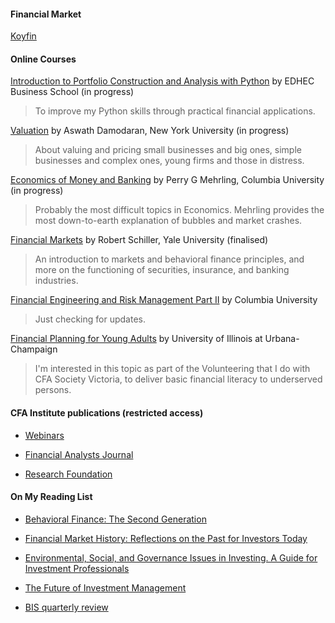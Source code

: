 #### Financial Market
[Koyfin](https://app.koyfin.com)

#### Online Courses
[Introduction to Portfolio Construction and Analysis with Python](https://www.coursera.org/learn/introduction-portfolio-construction-python/home/welcome) by EDHEC Business School (in progress)

> To improve my Python skills through practical financial applications. 

[Valuation](http://pages.stern.nyu.edu/~adamodar/) by Aswath Damodaran, New York University (in progress)

> About valuing and pricing small businesses and big ones, simple businesses and complex ones, young firms and those in distress.


[Economics of Money and Banking](https://www.coursera.org/learn/money-banking) by Perry G Mehrling, Columbia University (in progress)

> Probably the most difficult topics in Economics. Mehrling provides the most down-to-earth explanation of bubbles and market crashes.


[Financial Markets](https://www.coursera.org/learn/financial-markets-global) by Robert Schiller, Yale University (finalised)

> An introduction to markets and behavioral finance principles, and more on the functioning of securities, insurance, and banking industries.


[Financial Engineering and Risk Management Part II](https://www.coursera.org/learn/financial-engineering-2/home/welcome) by Columbia University 

> Just checking for updates.

[Financial Planning for Young Adults](https://www.coursera.org/learn/financial-planning/home/welcome)
by University of Illinois at Urbana-Champaign

> I'm interested in this topic as part of the Volunteering that I do with CFA Society Victoria, to deliver basic financial literacy to underserved persons. 

#### CFA Institute publications (restricted access)
	
- [Webinars](https://www.cfainstitute.org/en/events/webinars)
	
- [Financial Analysts Journal](https://www.cfainstitute.org/en/research/financial-analysts-journal)
	
- [Research Foundation](https://www.cfainstitute.org/en/research/foundation/publications)

#### On My Reading List

- [Behavioral Finance: The Second Generation](https://www.cfainstitute.org/en/research/foundation/2019/behavioral-finance-the-second-generation)

- [Financial Market History: Reflections on the Past for Investors Today](https://www.cfainstitute.org/-/media/documents/book/rf-publication/2016/financial-market-history-full-book.ash)

- [Environmental, Social, and Governance Issues in Investing. A Guide for Investment Professionals](https://www.cfainstitute.org/-/media/documents/article/position-paper/esg-issues-in-investing-a-guide-for-investment-professionals.ashx)

- [The Future of Investment Management](https://www.cfainstitute.org/-/media/documents/book/rf-publication/2018/future-of-investment-management-kahn.ashx)

- [BIS quarterly review](https://www.bis.org/quarterlyreviews/index.htm?m=5%7C25%7C699)
